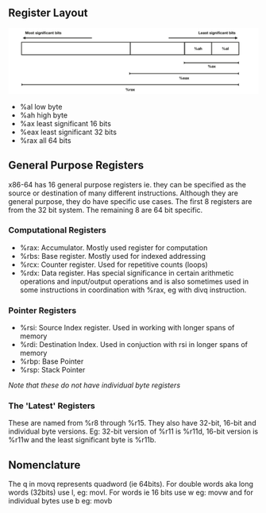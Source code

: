 ## Register Layout

<p align="center">
<img alt="Register Layout" src="assets/register_layout.png">
</p>

- %al low byte
- %ah high byte
- %ax least significant 16 bits
- %eax least significant 32 bits
- %rax all 64 bits

## General Purpose Registers

x86-64 has 16 general purpose registers ie. they can be specified as the source or destination of many different instructions. Although they are general purpose, they do have specific use cases. The first 8 registers are from the 32 bit system. The remaining 8 are 64 bit specific.

### Computational Registers

- %rax: Accumulator. Mostly used register for computation 
- %rbs: Base register. Mostly used for indexed addressing
- %rcx: Counter register. Used for repetitive counts (loops)
- %rdx: Data register. Has special significance in certain arithmetic operations and input/output operations and is also sometimes used in some instructions in coordination with %rax, eg with divq instruction.

### Pointer Registers

- %rsi: Source Index register. Used in working with longer spans of memory
- %rdi: Destination Index. Used in conjuction with rsi in longer spans of memory
- %rbp: Base Pointer
- %rsp: Stack Pointer

*Note that these do not have individual byte registers*

### The 'Latest' Registers

These are named from %r8 through %r15. They also have 32-bit, 16-bit and individual byte versions. Eg: 32-bit version of %r11 is %r11d, 16-bit version is %r11w and the least significant byte is %r11b.

## Nomenclature

The q in movq represents quadword (ie 64bits). For double words aka long words (32bits) use l, eg: movl. For words ie 16 bits use w eg: movw and for individual bytes use b eg: movb
